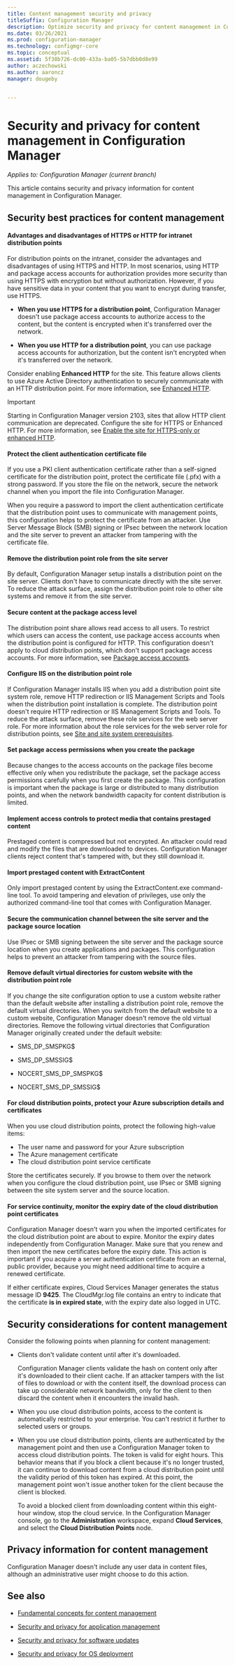 ```yaml
---
title: Content management security and privacy
titleSuffix: Configuration Manager
description: Optimize security and privacy for content management in Configuration Manager.
ms.date: 03/26/2021
ms.prod: configuration-manager
ms.technology: configmgr-core
ms.topic: conceptual
ms.assetid: 5f38b726-dc00-433a-ba05-5b7dbb0d8e99
author: aczechowski
ms.author: aaroncz
manager: dougeby


---
```


# Security and privacy for content management in Configuration Manager

*Applies to: Configuration Manager (current branch)*

This article contains security and privacy information for content management in Configuration Manager.

##  <a name="BKMK_Security_ContentManagement"></a> Security best practices for content management  

#### Advantages and disadvantages of HTTPS or HTTP for intranet distribution points
For distribution points on the intranet, consider the advantages and disadvantages of using HTTPS and HTTP. In most scenarios, using HTTP and package access accounts for authorization provides more security than using HTTPS with encryption but without authorization. However, if you have sensitive data in your content that you want to encrypt during transfer, use HTTPS.  

-   **When you use HTTPS for a distribution point**, Configuration Manager doesn't use package access accounts to authorize access to the content, but the content is encrypted when it's transferred over the network.  

-   **When you use HTTP for a distribution point**, you can use package access accounts for authorization, but the content isn't encrypted when it's transferred over the network.  

Consider enabling **Enhanced HTTP** for the site. This feature allows clients to use Azure Active Directory authentication to securely communicate with an HTTP distribution point. For more information, see [Enhanced HTTP](enhanced-http.md).

> [!IMPORTANT]
> Starting in Configuration Manager version 2103, sites that allow HTTP client communication are deprecated. Configure the site for HTTPS or Enhanced HTTP. For more information, see [Enable the site for HTTPS-only or enhanced HTTP](../../servers/deploy/install/list-of-prerequisite-checks.md#enable-site-system-roles-for-https-or-enhanced-http).<!-- 9390933,9572265 -->

#### Protect the client authentication certificate file
If you use a PKI client authentication certificate rather than a self-signed certificate for the distribution point, protect the certificate file (.pfx) with a strong password. If you store the file on the network, secure the network channel when you import the file into Configuration Manager.

When you require a password to import the client authentication certificate that the distribution point uses to communicate with management points, this configuration helps to protect the certificate from an attacker. Use Server Message Block (SMB) signing or IPsec between the network location and the site server to prevent an attacker from tampering with the certificate file.  

#### Remove the distribution point role from the site server
By default, Configuration Manager setup installs a distribution point on the site server. Clients don't have to communicate directly with the site server. To reduce the attack surface, assign the distribution point role to other site systems and remove it from the site server.  

#### Secure content at the package access level
The distribution point share allows read access to all users. To restrict which users can access the content, use package access accounts when the distribution point is configured for HTTP. This configuration doesn't apply to cloud distribution points, which don't support package access accounts. For more information, see [Package access accounts](accounts.md#package-access-account).

#### Configure IIS on the distribution point role
If Configuration Manager installs IIS when you add a distribution point site system role, remove HTTP redirection or IIS Management Scripts and Tools when the distribution point installation is complete. The distribution point doesn't require HTTP redirection or IIS Management Scripts and Tools. To reduce the attack surface, remove these role services for the web server role.  For more information about the role services for the web server role for distribution points, see [Site and site system prerequisites](../configs/site-and-site-system-prerequisites.md).  

#### Set package access permissions when you create the package
Because changes to the access accounts on the package files become effective only when you redistribute the package, set the package access permissions carefully when you first create the package. This configuration is important when the package is large or distributed to many distribution points, and when the network bandwidth capacity for content distribution is limited.  

#### Implement access controls to protect media that contains prestaged content
Prestaged content is compressed but not encrypted. An attacker could read and modify the files that are downloaded to devices. Configuration Manager clients reject content that's tampered with, but they still download it.  

#### Import prestaged content with ExtractContent
Only import prestaged content by using the ExtractContent.exe command-line tool. To avoid tampering and elevation of privileges, use only the authorized command-line tool that comes with Configuration Manager.  

#### Secure the communication channel between the site server and the package source location
Use IPsec or SMB signing between the site server and the package source location when you create applications and packages. This configuration helps to prevent an attacker from tampering with the source files.  

#### Remove default virtual directories for custom website with the distribution point role
If you change the site configuration option to use a custom website rather than the default website after installing a distribution point role, remove the default virtual directories. When you switch from the default website to a custom website, Configuration Manager doesn't remove the old virtual directories. Remove the following virtual directories that Configuration Manager originally created under the default website:  

-   SMS_DP_SMSPKG$  

-   SMS_DP_SMSSIG$  

-   NOCERT_SMS_DP_SMSPKG$  

-   NOCERT_SMS_DP_SMSSIG$  


#### For cloud distribution points, protect your Azure subscription details and certificates
When you use cloud distribution points, protect the following high-value items:
- The user name and password for your Azure subscription
- The Azure management certificate 
- The cloud distribution point service certificate

Store the certificates securely. If you browse to them over the network when you configure the cloud distribution point, use IPsec or SMB signing between the site system server and the source location.  

#### For service continuity, monitor the expiry date of the cloud distribution point certificates
Configuration Manager doesn't warn you when the imported certificates for the cloud distribution point are about to expire. Monitor the expiry dates independently from Configuration Manager. Make sure that you renew and then import the new certificates before the expiry date. This action is important if you acquire a server authentication certificate from an external, public provider, because you might need additional time to acquire a renewed certificate.  

 If either certificate expires, Cloud Services Manager generates the status message ID **9425**. The CloudMgr.log file contains an entry to indicate that the certificate **is in expired state**, with the expiry date also logged in UTC.  



## Security considerations for content management  

Consider the following points when planning for content management:  

-   Clients don't validate content until after it's downloaded.  

     Configuration Manager clients validate the hash on content only after it's downloaded to their client cache. If an attacker tampers with the list of files to download or with the content itself, the download process can take up considerable network bandwidth, only for the client to then discard the content when it encounters the invalid hash.  

-   When you use cloud distribution points, access to the content is automatically restricted to your enterprise. You can't restrict it further to selected users or groups.  

-   When you use cloud distribution points, clients are authenticated by the management point and then use a Configuration Manager token to access cloud distribution points. The token is valid for eight hours. This behavior means that if you block a client because it's no longer trusted, it can continue to download content from a cloud distribution point until the validity period of this token has expired. At this point, the management point won't issue another token for the client because the client is blocked.  

     To avoid a blocked client from downloading content within this eight-hour window, stop the cloud service. In the Configuration Manager console, go to the **Administration** workspace, expand **Cloud Services**, and select the **Cloud Distribution Points** node.  



##  <a name="BKMK_Privacy_ContentManagement"></a> Privacy information for content management  

 Configuration Manager doesn't include any user data in content files, although an administrative user might choose to do this action.  



## See also

- [Fundamental concepts for content management](fundamental-concepts-for-content-management.md)  

- [Security and privacy for application management](../../../apps/plan-design/security-and-privacy-for-application-management.md)  

- [Security and privacy for software updates](../../../sum/plan-design/security-and-privacy-for-software-updates.md)  

- [Security and privacy for OS deployment](../../../osd/plan-design/security-and-privacy-for-operating-system-deployment.md)  

